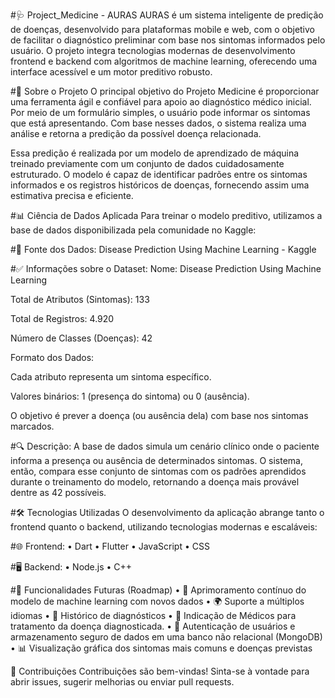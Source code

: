 #🩺 Project_Medicine - AURAS
AURAS é um sistema inteligente de predição de doenças, desenvolvido para plataformas mobile e web, com o objetivo de facilitar o diagnóstico preliminar com base nos sintomas informados pelo usuário. O projeto integra tecnologias modernas de desenvolvimento frontend e backend com algoritmos de machine learning, oferecendo uma interface acessível e um motor preditivo robusto.

#🧠 Sobre o Projeto
O principal objetivo do Projeto Medicine é proporcionar uma ferramenta ágil e confiável para apoio ao diagnóstico médico inicial. Por meio de um formulário simples, o usuário pode informar os sintomas que está apresentando. Com base nesses dados, o sistema realiza uma análise e retorna a predição da possível doença relacionada.

Essa predição é realizada por um modelo de aprendizado de máquina treinado previamente com um conjunto de dados cuidadosamente estruturado. O modelo é capaz de identificar padrões entre os sintomas informados e os registros históricos de doenças, fornecendo assim uma estimativa precisa e eficiente.

#📊 Ciência de Dados Aplicada
Para treinar o modelo preditivo, utilizamos a base de dados disponibilizada pela comunidade no Kaggle:

#📁 Fonte dos Dados: Disease Prediction Using Machine Learning - Kaggle

#✅ Informações sobre o Dataset:
Nome: Disease Prediction Using Machine Learning

Total de Atributos (Sintomas): 133

Total de Registros: 4.920

Número de Classes (Doenças): 42

Formato dos Dados:

Cada atributo representa um sintoma específico.

Valores binários: 1 (presença do sintoma) ou 0 (ausência).

O objetivo é prever a doença (ou ausência dela) com base nos sintomas marcados.

#🔍 Descrição:
A base de dados simula um cenário clínico onde o paciente informa a presença ou ausência de determinados sintomas. O sistema, então, compara esse conjunto de sintomas com os padrões aprendidos durante o treinamento do modelo, retornando a doença mais provável dentre as 42 possíveis.

#🛠️ Tecnologias Utilizadas
O desenvolvimento da aplicação abrange tanto o frontend quanto o backend, utilizando tecnologias modernas e escaláveis:

#🌐 Frontend:
  • Dart
  • Flutter
  • JavaScript
  • CSS

#🖥️ Backend:
  • Node.js
  • C++

#🚀 Funcionalidades Futuras (Roadmap)
  • 🔄 Aprimoramento contínuo do modelo de machine learning com novos dados
  • 🌍 Suporte a múltiplos idiomas
  • 🧾 Histórico de diagnósticos
  • 🧾 Indicação de Médicos para tratamento da doença diagnosticada.
  • 🔐 Autenticação de usuários e armazenamento seguro de dados em uma banco não relacional (MongoDB)
  • 📊 Visualização gráfica dos sintomas mais comuns e doenças previstas

🤝 Contribuições
Contribuições são bem-vindas! Sinta-se à vontade para abrir issues, sugerir melhorias ou enviar pull requests.




